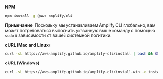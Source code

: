 __NPM__

```bash
npm install -g @aws-amplify/cli
```

**Примечание:** Поскольку мы устанавливаем Amplify CLI глобально, вам может потребоваться выполнить указанную выше команду с помощью `sudo` в зависимости от вашей системной политики.

__cURL (Mac and Linux)__

```bash
curl -sL https://aws-amplify.github.io/amplify-cli/install | bash && $SHELL
```

__cURL (Windows)__

```bash
curl -sL https://aws-amplify.github.io/amplify-cli/install-win -o install.cmd && install.cmd
```